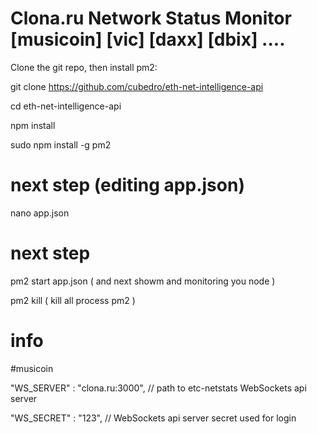 # Clona.ru Network Status Monitor [musicoin] [vic] [daxx] [dbix] ....


Clone the git repo, then install pm2:

git clone https://github.com/cubedro/eth-net-intelligence-api

cd eth-net-intelligence-api

npm install

sudo npm install -g pm2


# next step (editing app.json)

nano app.json



# next step

pm2 start app.json  ( and next showm and monitoring you node )

pm2 kill ( kill all process pm2 )


# info
#musicoin 

"WS_SERVER" : "clona.ru:3000", // path to etc-netstats WebSockets api server

"WS_SECRET" : "123", // WebSockets api server secret used for login

